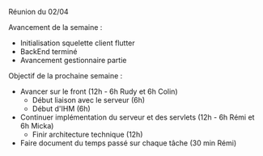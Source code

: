 Réunion du 02/04

Avancement de la semaine :
* Initialisation squelette client flutter
* BackEnd terminé
* Avancement gestionnaire partie
	
Objectif de la prochaine semaine :
* Avancer sur le front (12h - 6h Rudy et 6h Colin)
  * Début liaison avec le serveur (6h)
  * Début d'IHM (6h)
* Continuer implémentation du serveur et des servlets (12h - 6h Rémi et 6h Micka)
  * Finir architecture technique (12h)
* Faire document du temps passé sur chaque tâche (30 min Rémi)